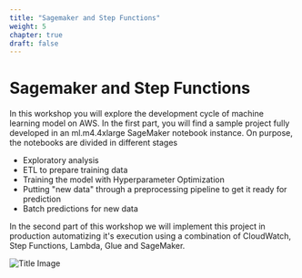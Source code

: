 ```yaml
---
title: "Sagemaker and Step Functions"
weight: 5
chapter: true
draft: false
---
```


# Sagemaker and Step Functions 

In this workshop you will explore the development cycle of machine learning model on AWS. In the first part, you will find a sample project fully developed in an ml.m4.4xlarge SageMaker notebook instance. On purpose, the notebooks are divided in different stages

* Exploratory analysis
* ETL to prepare training data
* Training the model with Hyperparameter Optimization
* Putting "new data" through a preprocessing pipeline to get it ready for prediction
* Batch predictions for new data

In the second part of this workshop we will implement this project in production automatizing it's execution using a combination of CloudWatch, Step Functions, Lambda, Glue and SageMaker.

![Title Image](/images/introduction/steps.png)

